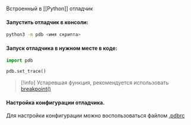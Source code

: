 Встроенный в [[Python]] отладчик


#### Запустить отладчик в консоли:
```bash
python3 -m pdb <имя скрипта>
```

#### Запуск отладчика в нужном месте в коде:
```python
import pdb

pdb.set_trace()
```

> [!info]
> Устаревшая функция, рекомендуется использовать [breakpoint()](Функция%20breakpoint.md)

#### Настройка конфигурации отладчика.
Для настройки конфигурации можно воспользоваться файлом [.pdbrc](pdbrc.md)

